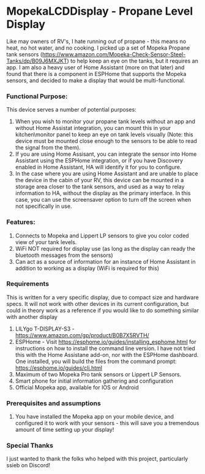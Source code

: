# MopekaLCDDisplay - Propane Level Display

Like may owners of RV's, I hate running out of propane - this means no heat, no hot water, and no cooking.  I picked up a set of Mopeka Propane tank sensors (https://www.amazon.com/Mopeka-Check-Sensor-Steel-Tanks/dp/B09J6MXJKT) to help keep an eye on the tanks, but it requires an app.  I am also a heavy user of Home Assistant (more on that later) and found that there is a component in ESPHome that supports the Mopeka sensors, and decided to make a display that would be multi-functional.

### Functional Purpose:
This device serves a number of potential purposes:
1) When you wish to monitor your propane tank levels without an app and without Home Assistat integration, you can mount this in your kitchen\monitor panel to keep an eye on tank levels visually (Note: this device must be mounted close enough to the sensors to be able to read the signal from the them).
2) If you are using Home Assisant, you can integrate the sensor into Home Assistant using the ESPHome integration, or if you have Discovery enabled in Home Assistant, HA will identify it for you to configure.
3) In the case where you are using Home Assistant and are unable to place the device in the cabin of your RV, this device can be mounted in a storage area closer to the tank sensors, and used as a way to relay information to HA, without the display as the primary interface.  In this case, you can use the screensaver option to turn off the screen when not specifically in use.

### Features:
1) Connects to Mopeka and Lippert LP sensors to give you color coded view of your tank levels.
2) WiFi NOT required for display use (as long as the display can ready the bluetooth messages from the sensors)
3) Can act as a source of information for an instance of Home Assistant in addition to working as a display (WiFi is required for this)

### Requirements
This is written for a very specific display, due to compact size and hardware specs.  It will not work with other devices in its current configuration, but could in theory work as a reference if you would like to do something similar with another display

1) LILYgo T-DISPLAY-S3 - https://www.amazon.com/gp/product/B0B7X5RVTH/
2) ESPHome - Visit https://esphome.io/guides/installing_esphome.html for instructions on how to install the command line version.  I have not tried this with the Home Assistane add-on, nor with the ESPHome dashboard.  One installed, you will build the files from the command prompt:  https://esphome.io/guides/cli.html
3) Maximum of two Mopeka Pro tank sensors or Lippert LP Sensors.
4) Smart phone for initial information gathering and configuration
5) Official Mopeka app, available for IOS or Android

### Prerequisites and assumptions
1) You have installed the Mopeka app on your mobile device, and configured it to work with your sensors - this will save you a tremendous amount of time setting up your display!

### Special Thanks
I just wanted to thank the folks who helped with this project, particularly ssieb on Discord!
